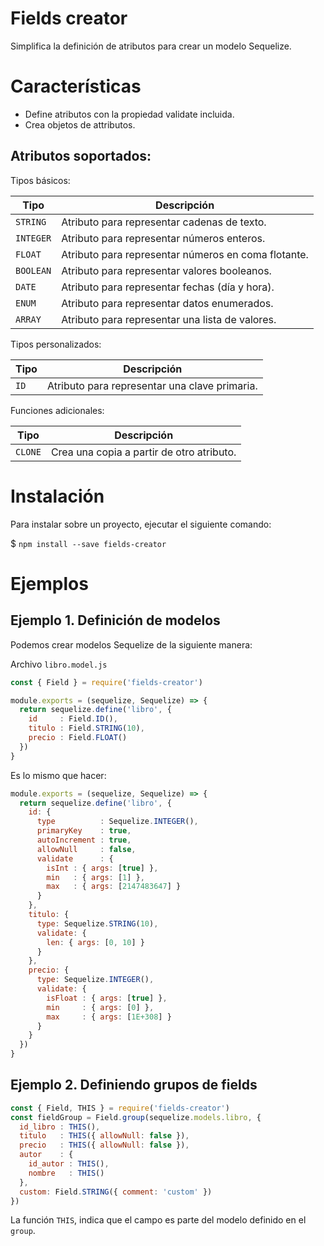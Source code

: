 # Fields creator

Simplifica la definición de atributos para crear un modelo Sequelize.

# Características

- Define atributos con la propiedad validate incluida.
- Crea objetos de attributos.

## Atributos soportados:

Tipos básicos:

| Tipo       | Descripción                                                             |
|------------|-------------------------------------------------------------------------|
| `STRING`   | Atributo para representar cadenas de texto.                             |
| `INTEGER`  | Atributo para representar números enteros.                              |
| `FLOAT`    | Atributo para representar números en coma flotante.                     |
| `BOOLEAN`  | Atributo para representar valores booleanos.                            |
| `DATE`     | Atributo para representar fechas (día y hora).                          |
| `ENUM`     | Atributo para representar datos enumerados.                             |
| `ARRAY`    | Atributo para representar una lista de valores.                         |

Tipos personalizados:

| Tipo       | Descripción                                                             |
|------------|-------------------------------------------------------------------------|
| `ID`       | Atributo para representar una clave primaria.                           |

Funciones adicionales:

| Tipo       | Descripción                                                             |
|------------|-------------------------------------------------------------------------|
| `CLONE`    | Crea una copia a partir de otro atributo.                               |

# Instalación

Para instalar sobre un proyecto, ejecutar el siguiente comando:

$ `npm install --save fields-creator`

# Ejemplos

## Ejemplo 1. Definición de modelos

Podemos crear modelos Sequelize de la siguiente manera:

Archivo `libro.model.js`
``` js
const { Field } = require('fields-creator')

module.exports = (sequelize, Sequelize) => {
  return sequelize.define('libro', {
    id     : Field.ID(),
    titulo : Field.STRING(10),
    precio : Field.FLOAT()
  })
}
```

Es lo mismo que hacer:
``` js
module.exports = (sequelize, Sequelize) => {
  return sequelize.define('libro', {
    id: {
      type          : Sequelize.INTEGER(),
      primaryKey    : true,
      autoIncrement : true,
      allowNull     : false,
      validate      : {
        isInt : { args: [true] },
        min   : { args: [1] },
        max   : { args: [2147483647] }
      }
    },
    titulo: {
      type: Sequelize.STRING(10),
      validate: {
        len: { args: [0, 10] }
      }
    },
    precio: {
      type: Sequelize.INTEGER(),
      validate: {
        isFloat : { args: [true] },
        min     : { args: [0] },
        max     : { args: [1E+308] }
      }
    }
  })
}
```

## Ejemplo 2. Definiendo grupos de fields

``` js
const { Field, THIS } = require('fields-creator')
const fieldGroup = Field.group(sequelize.models.libro, {
  id_libro : THIS(),
  titulo   : THIS({ allowNull: false }),
  precio   : THIS({ allowNull: false }),
  autor    : {
    id_autor : THIS(),
    nombre   : THIS()
  },
  custom: Field.STRING({ comment: 'custom' })
})
```

La función `THIS`, indica que el campo es parte del modelo definido en el `group`.
